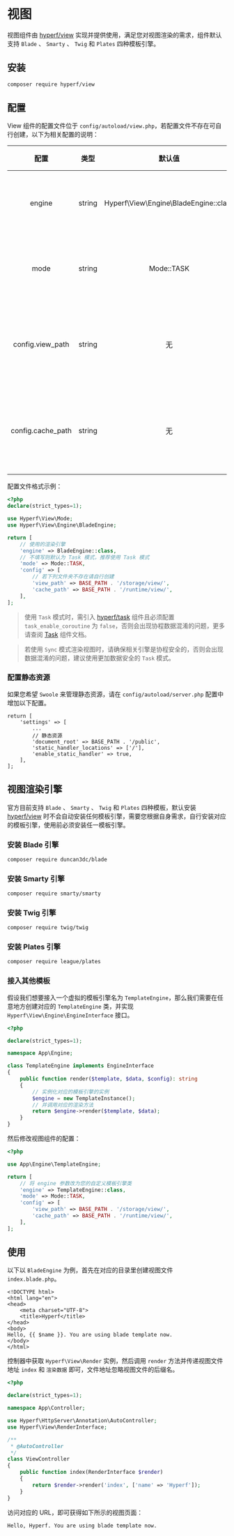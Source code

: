 # 视图

视图组件由 [hyperf/view](https://github.com/hyperf/view) 实现并提供使用，满足您对视图渲染的需求，组件默认支持 `Blade` 、 `Smarty` 、 `Twig` 和 `Plates` 四种模板引擎。

## 安装

```bash
composer require hyperf/view
```

## 配置

View 组件的配置文件位于 `config/autoload/view.php`，若配置文件不存在可自行创建，以下为相关配置的说明：

|       配置        |  类型  |                默认值                 |       备注       |
|:-----------------:|:------:|:-------------------------------------:|:----------------:|
|      engine       | string | Hyperf\View\Engine\BladeEngine::class |   视图渲染引擎   |
|       mode        | string |              Mode::TASK               |   视图渲染模式   |
| config.view_path  | string |                  无                   | 视图文件默认地址 |
| config.cache_path | string |                  无                   | 视图文件缓存地址 |

配置文件格式示例：

```php
<?php
declare(strict_types=1);

use Hyperf\View\Mode;
use Hyperf\View\Engine\BladeEngine;

return [
    // 使用的渲染引擎
    'engine' => BladeEngine::class,
    // 不填写则默认为 Task 模式，推荐使用 Task 模式
    'mode' => Mode::TASK,
    'config' => [
        // 若下列文件夹不存在请自行创建
        'view_path' => BASE_PATH . '/storage/view/',
        'cache_path' => BASE_PATH . '/runtime/view/',
    ],
];
```

> 使用 `Task` 模式时，需引入 [hyperf/task](https://github.com/hyperf/task) 组件且必须配置 `task_enable_coroutine` 为 `false`，否则会出现协程数据混淆的问题，更多请查阅 [Task](zh/task.md) 组件文档。

> 若使用 `Sync` 模式渲染视图时，请确保相关引擎是协程安全的，否则会出现数据混淆的问题，建议使用更加数据安全的 `Task` 模式。

### 配置静态资源

如果您希望 `Swoole` 来管理静态资源，请在 `config/autoload/server.php` 配置中增加以下配置。

```
return [
    'settings' => [
        ...
        // 静态资源
        'document_root' => BASE_PATH . '/public',
        'static_handler_locations' => ['/'],
        'enable_static_handler' => true,
    ],
];

```

## 视图渲染引擎

官方目前支持 `Blade` 、 `Smarty` 、 `Twig` 和 `Plates` 四种模板，默认安装 [hyperf/view](https://github.com/hyperf/view) 时不会自动安装任何模板引擎，需要您根据自身需求，自行安装对应的模板引擎，使用前必须安装任一模板引擎。

### 安装 Blade 引擎

```bash
composer require duncan3dc/blade
```

### 安装 Smarty 引擎

```bash
composer require smarty/smarty
```

### 安装 Twig 引擎

```bash
composer require twig/twig
```

### 安装 Plates 引擎

```bash
composer require league/plates
```

### 接入其他模板

假设我们想要接入一个虚拟的模板引擎名为 `TemplateEngine`，那么我们需要在任意地方创建对应的 `TemplateEngine` 类，并实现 `Hyperf\View\Engine\EngineInterface` 接口。

```php
<?php

declare(strict_types=1);

namespace App\Engine;

class TemplateEngine implements EngineInterface
{
    public function render($template, $data, $config): string
    {
        // 实例化对应的模板引擎的实例
        $engine = new TemplateInstance();
        // 并调用对应的渲染方法
        return $engine->render($template, $data);
    }
}

```

然后修改视图组件的配置：

```php
<?php

use App\Engine\TemplateEngine;

return [
    // 将 engine 参数改为您的自定义模板引擎类
    'engine' => TemplateEngine::class,
    'mode' => Mode::TASK,
    'config' => [
        'view_path' => BASE_PATH . '/storage/view/',
        'cache_path' => BASE_PATH . '/runtime/view/',
    ],
];
```

## 使用

以下以 `BladeEngine` 为例，首先在对应的目录里创建视图文件 `index.blade.php`。

```blade
<!DOCTYPE html>
<html lang="en">
<head>
    <meta charset="UTF-8">
    <title>Hyperf</title>
</head>
<body>
Hello, {{ $name }}. You are using blade template now.
</body>
</html>
```

控制器中获取 `Hyperf\View\Render` 实例，然后调用 `render` 方法并传递视图文件地址 `index` 和 `渲染数据` 即可，文件地址忽略视图文件的后缀名。

```php
<?php

declare(strict_types=1);

namespace App\Controller;

use Hyperf\HttpServer\Annotation\AutoController;
use Hyperf\View\RenderInterface;

/**
 * @AutoController
 */
class ViewController
{
    public function index(RenderInterface $render)
    {
        return $render->render('index', ['name' => 'Hyperf']);
    }
}

```

访问对应的 URL，即可获得如下所示的视图页面：

```
Hello, Hyperf. You are using blade template now.
```

